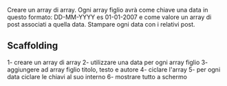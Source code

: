 Creare un array di array. Ogni array figlio avrà come chiave una data in questo formato: DD-MM-YYYY es 01-01-2007 e come valore un array di post associati a quella data. Stampare ogni data con i relativi post.

## Scaffolding
1- creare un array di array
2- utilizzare una data per ogni array figlio
3- aggiungere ad array figlio titolo, testo e autore
4- ciclare l'array
5- per ogni data ciclare le chiavi al suo interno
6- mostrare tutto a schermo